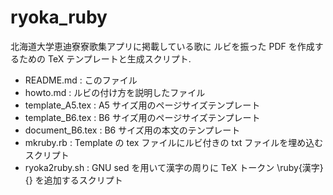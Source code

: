# ryoka_ruby
北海道大学恵迪寮寮歌集アプリに掲載している歌に
ルビを振った PDF を作成するための TeX テンプレートと生成スクリプト. 

* README.md : このファイル
* howto.md : ルビの付け方を説明したファイル
* template_A5.tex : A5 サイズ用のページサイズテンプレート
* template_B6.tex : B6 サイズ用のページサイズテンプレート
* document_B6.tex : B6 サイズ用の本文のテンプレート
* mkruby.rb : Template の tex ファイルにルビ付きの txt ファイルを埋め込むスクリプト
* ryoka2ruby.sh : GNU sed を用いて漢字の周りに TeX トークン \ruby{漢字}{} を追加するスクリプト
